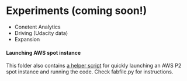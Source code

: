 # Experiments (coming soon!)

 - Conetent Analytics
 - Driving (Udacity data) 
 - Expansion
 
#### Launching AWS spot instance 
This folder also contains [a helper script](fabfile.py) for quickly launching an AWS P2 spot instance and running the code.
Check fabfile.py for instructions. 

